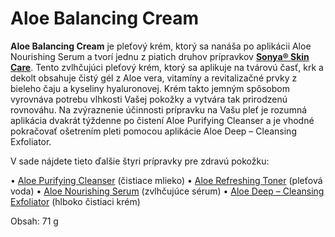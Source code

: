 Aloe Balancing Cream
====================

**Aloe Balancing Cream** je pleťový krém, ktorý sa nanáša po aplikácii Aloe
Nourishing Serum a tvorí jednu z piatich druhov prípravkov **[Sonya® Skin
Care](/sip/p/sonya-skin-care/)**. Tento zvlhčujúci pleťový krém,
ktorý sa aplikuje na tvárovú časť, krk a dekolt obsahuje čistý gél z Aloe vera,
vitamíny a revitalizačné prvky z bieleho čaju a kyseliny hyaluronovej. Krém
takto jemným spôsobom vyrovnáva potrebu vlhkosti Vašej pokožky a vytvára tak
prirodzenú rovnováhu. Na zvýraznenie účinnosti prípravku na Vašu pleť je rozumná
aplikácia dvakrát týždenne po čistení Aloe Purifying Cleanser a je vhodné
pokračovať ošetrením pleti pomocou aplikácie Aloe Deep – Cleansing Exfoliator.

V sade nájdete tieto ďalšie štyri prípravky pre zdravú pokožku:

• [Aloe Purifying Cleanser](/sip/p/aloe-purifying-cleanser/)
(čistiace mlieko)    • [Aloe Refreshing
Toner](/sip/p/aloe-refreshing-toner/) (pleťová voda)   • [Aloe
Nourishing Serum](/sip/p/aloe-nourishing-serum/) (zvlhčujúce
sérum)   • [Aloe Deep – Cleansing
Exfoliator](/sip/p/aloe-deep-cleansing-exfoliator/) (hlboko
čistiaci krém)

Obsah: 71 g

